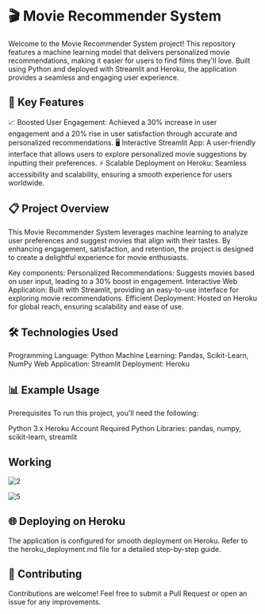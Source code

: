 
# 🎬 Movie Recommender System

Welcome to the Movie Recommender System project! This repository features a machine learning model that delivers personalized movie recommendations, making it easier for users to find films they'll love. Built using Python and deployed with Streamlit and Heroku, the application provides a seamless and engaging user experience.


## 🌟 Key Features

📈 Boosted User Engagement: Achieved a 30% increase in user engagement and a 20% rise in user satisfaction through accurate and personalized recommendations.
🖥 Interactive Streamlit App: A user-friendly interface that allows users to explore personalized movie suggestions by inputting their preferences.
⚡ Scalable Deployment on Heroku: Seamless accessibility and scalability, ensuring a smooth experience for users worldwide.
## 📋 Project Overview

This Movie Recommender System leverages machine learning to analyze user preferences and suggest movies that align with their tastes. By enhancing engagement, satisfaction, and retention, the project is designed to create a delightful experience for movie enthusiasts.

Key components:
Personalized Recommendations: Suggests movies based on user input, leading to a 30% boost in engagement.
Interactive Web Application: Built with Streamlit, providing an easy-to-use interface for exploring movie recommendations.
Efficient Deployment: Hosted on Heroku for global reach, ensuring scalability and ease of use.
## 🛠 Technologies Used

Programming Language: Python
Machine Learning: Pandas, Scikit-Learn, NumPy
Web Application: Streamlit
Deployment: Heroku
## 📊 Example Usage

Prerequisites
To run this project, you'll need the following:

Python 3.x
Heroku Account
Required Python Libraries: pandas, numpy, scikit-learn, streamlit
## Working

![2](https://github.com/user-attachments/assets/071f00d4-e382-4879-a9cd-7aea886ba830)

![5](https://github.com/user-attachments/assets/c5db0559-ea6a-4c2d-bea4-7a33efe2d2f9)




## 🌐 Deploying on Heroku

The application is configured for smooth deployment on Heroku. Refer to the heroku_deployment.md file for a detailed step-by-step guide.
## 📄 Contributing

Contributions are welcome! Feel free to submit a Pull Request or open an issue for any improvements.
